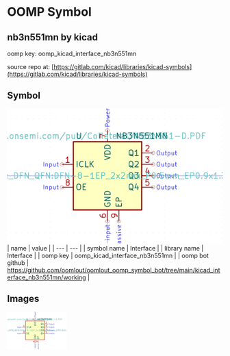 # OOMP Symbol  
## nb3n551mn  by kicad  
  
oomp key: oomp_kicad_interface_nb3n551mn  
  
source repo at: [https://gitlab.com/kicad/libraries/kicad-symbols](https://gitlab.com/kicad/libraries/kicad-symbols)  
## Symbol  
  
[![working.png](working_600.png)](working.png)  
| name | value | 
| --- | --- | 
| symbol name | Interface | 
| library name | Interface | 
| oomp key | oomp_kicad_interface_nb3n551mn | 
| oomp bot github | https://github.com/oomlout/oomlout_oomp_symbol_bot/tree/main/kicad_interface_nb3n551mn/working | 
## Images  
  
[![working.png](working_140.png)](working.png)  
